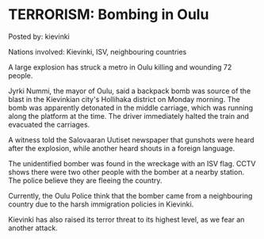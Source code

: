 # TERRORISM: Bombing in Oulu

Posted by: kievinki

Nations involved: Kievinki, ISV, neighbouring countries

A large explosion has struck a metro in Oulu killing and wounding 72 people. 

Jyrki Nummi, the mayor of Oulu, said a backpack bomb was source of the blast in the Kievinkian city's Hollihaka district on Monday morning. The bomb was apparently detonated in the middle carriage, which was running along the platform at the time. The driver immediately halted the train and evacuated the carriages.

A witness told the Salovaaran Uutiset newspaper that gunshots were heard after the explosion, while another heard shouts in a foreign language.

The unidentified bomber was found in the wreckage with an ISV flag. CCTV shows there were two other people with the bomber at a nearby station. The police believe they are fleeing the country. 

Currently, the Oulu Police think that the bomber came from a neighbouring country due to the harsh immigration policies in Kievinki.

Kievinki has also raised its terror threat to its highest level, as we fear an another attack.